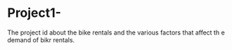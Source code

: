 # Project1-
The project id about the bike rentals and the various factors that affect th e demand of bikr rentals. 
